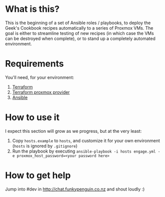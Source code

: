 # What is this?

This is the beginning of a set of Ansible roles / playbooks, to deploy the Geek's Cookbook recipes automatically to a series of Proxmox VMs. The goal is either to streamline testing of new recipes (in which case the VMs can be destroyed when complete), or to stand up a completely automated environment.

# Requirements

You'll need, for your environment:

1. [Terraform](https://www.terraform.io)
2. [Terraform proxmox provider](https://github.com/Telmate/terraform-provider-proxmox)
3. [Ansible](https://www.ansible.com)

# How to use it

I expect this section will grow as we progress, but at the very least:

1. Copy `hosts.example` to `hosts`, and customize it for your own environment (`hosts` is ignored by `.gitignore`)
2. Run the playbook by executing `ansible-playbook -i hosts engage.yml -e proxmox_host_password=<your password here>`

# How to get help

Jump into #dev in http://chat.funkypenguin.co.nz and shout loudly :)